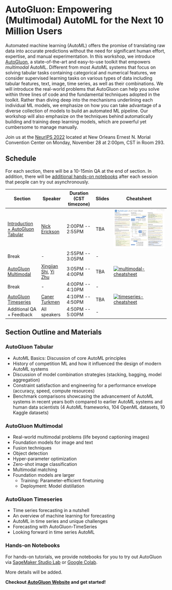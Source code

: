 # AutoGluon: Empowering (Multimodal) AutoML for the Next 10 Million Users

Automated machine learning (AutoML) offers the promise of translating raw data into accurate predictions without the need for 
significant human effort, expertise, and manual experimentation. In this workshop, we introduce [AutoGluon](https://github.com/autogluon/autogluon), 
a state-of-the-art and easy-to-use toolkit that empowers *multimodal* AutoML. Different from most AutoML systems that focus on solving tabular tasks 
containing categorical and numerical features, we consider supervised learning tasks on various types of data including tabular 
features, text, image, time series, as well as their combinations. We will introduce the real-world problems that AutoGluon can help you 
solve within three lines of code and the fundamental techniques adopted in the toolkit.
Rather than diving deep into the mechanisms underlining each individual ML models, 
we emphasize on how you can take advantage of a diverse collection of models to build an automated ML pipeline.
Our workshop will also emphasize on the techniques behind automatically building and training deep learning models, 
which are powerful yet cumbersome to manage manually.

Join us at the [NeurIPS 2022](https://nips.cc/) located at New Orleans Ernest N. Morial Convention Center on Monday, November 28 at 2:00pm, CST in 
Room 293.


## Schedule

For each section, there will be a 10-15min QA at the end of section. In addition, there will be [additional hands-on notebooks](#hands-on-notebooks) after 
each session that people can try out asynchronously.

| Section                                                | Speaker                                                                               | Duration (CST timezone) | Slides | Cheatsheet                                                                                                                                                                                                                                                          |
|--------------------------------------------------------|---------------------------------------------------------------------------------------|-------------------------|--------|---------------------------------------------------------------------------------------------------------------------------------------------------------------------------------------------------------------------------------------------------------------------|
| [Introduction + AutoGluon Tabular](#autogluon-tabular) | [Nick Erickson](https://github.com/Innixma)                                           | 2:00PM -- 2:55PM        | TBA    | [![tabular-cheatsheet](https://raw.githubusercontent.com/Innixma/autogluon-doc-utils/main/docs/cheatsheets/stable/autogluon-cheat-sheet.jpeg)](https://nbviewer.org/github/Innixma/autogluon-doc-utils/blob/main/docs/cheatsheets/stable/autogluon-cheat-sheet.pdf) |
| Break                                                  | -                                                                                     | 2:55PM -- 3:05PM        | -      |                                                                                                                                                                                                                                                                     |
| [AutoGluon Multimodal](#autogluon-multimodal)          | [Xingjian Shi](https://github.com/sxjscience), [Yi Zhu](https://github.com/bryanyzhu) | 3:05PM -- 4:00PM        | TBA    | [![multimodal-cheatsheet](https://automl-mm-bench.s3-accelerate.amazonaws.com/cheatsheet/v0.6.0/AutoGluon_Multimodal_Cheatsheet_v0.6.0.png)](https://automl-mm-bench.s3-accelerate.amazonaws.com/cheatsheet/v0.6.0/AutoGluon_Multimodal_Cheatsheet_v0.6.0.pdf)      |
| Break                                                  | -                                                                                     | 4:00PM -- 4:10PM        | -      |                                                                                                                                                                                                                                                                     |
| [AutoGluon Timeseries](#autogluon-timeseries)          | [Caner Turkmen](https://github.com/canerturkmen)                                      | 4:10PM -- 4:50PM        | TBA    | [![timeseries-cheatsheet](https://autogluon-timeseries-datasets.s3.us-west-2.amazonaws.com/public/autogluon_timeseries_cheatsheet.png)](https://autogluon-timeseries-datasets.s3.us-west-2.amazonaws.com/public/autogluon_timeseries_cheatsheet.pdf)  |
| Additional QA + Feedback                               | All speakers                                                                          | 4:50PM -- 5:00PM        | -      |                                                                                                                                                                                                                                                                     |


## Section Outline and Materials

### AutoGluon Tabular

- AutoML Basics: Discussion of core AutoML principles
- History of competition ML and how it influenced the design of modern AutoML systems
- Discussion of model combination strategies (stacking, bagging, model aggregation)
- Constraint satisfaction and engineering for a performance envelope (accuracy, speed, compute resources)
- Benchmark comparisons showcasing the advancement of AutoML systems in recent years both compared to earlier AutoML systems and human data scientists (4 AutoML frameworks, 104 OpenML datasets, 10 Kaggle datasets)


### AutoGluon Multimodal

- Real-world multimodal problems (life beyond captioning images)
- Foundation models for image and text
- Fusion techniques
- Object detection
- Hyper-parameter optimization
- Zero-shot image classification
- Multimodal matching
- Foundation models are larger
  - Training: Parameter-efficient finetuning
  - Deployment: Model distillation


### AutoGluon Timeseries

- Time series forecasting in a nutshell
- An overview of machine learning for forecasting
- AutoML in time series and unique challenges
- Forecasting with AutoGluon-TimeSeries
- Looking forward in time series AutoML


### Hands-on Notebooks

For hands-on tutorials, we provide notebooks for you to try out AutoGluon via [SageMaker Studio Lab](https://aws.amazon.com/sagemaker/studio-lab/) or [Google Colab](https://colab.research.google.com/).

More details will be added.

**Checkout [AutoGluon Website](https://auto.gluon.ai/) and get started!**
